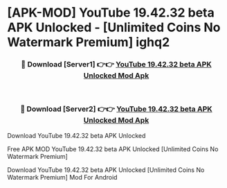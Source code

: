 # [APK-MOD] YouTube 19.42.32 beta APK Unlocked - [Unlimited Coins No Watermark Premium] ighq2



<div align="center">
<h3>🔴 Download [Server1] 👉👉 <a href="https://momento.my/?title=YouTube_19.42.32_beta_APK_Unlocked">YouTube 19.42.32 beta APK Unlocked Mod Apk</a></h3><br>

<h3>🔴 Download [Server2] 👉👉 <a href="https://momento.my/?title=YouTube_19.42.32_beta_APK_Unlocked">YouTube 19.42.32 beta APK Unlocked Mod Apk</a></h3>
</div>



Download YouTube 19.42.32 beta APK Unlocked 

Free APK MOD YouTube 19.42.32 beta APK Unlocked [Unlimited Coins No Watermark Premium]

Download YouTube 19.42.32 beta APK Unlocked [Unlimited Coins No Watermark Premium] Mod For Android
